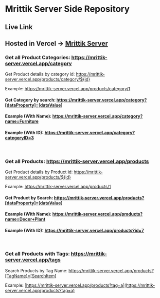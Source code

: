 # Mrittik Server Side Repository

## Live Link

## Hosted in Vercel -> [Mrittik Server](https://mrittik-server.vercel.app/)

### Get all Product Categories: https://mrittik-server.vercel.app/category

Get Product details by category id: https://mrittik-server.vercel.app/products/category/${id}

Example: https://mrittik-server.vercel.app/products/category/1

#### Get Category by search: https://mrittik-server.vercel.app/category?[dataProperty]=[dataValue]

#### Example (With Name): https://mrittik-server.vercel.app/category?name=Furniture
#### Example (With ID): https://mrittik-server.vercel.app/category?categoryID=3

<br>

### Get all Products: https://mrittik-server.vercel.app/products

Get Product details by Product id: https://mrittik-server.vercel.app/products/${id}

Example: https://mrittik-server.vercel.app/products/1

#### Get Product by Search: https://mrittik-server.vercel.app/products?[dataProperty]=[dataValue]

#### Example (With Name): https://mrittik-server.vercel.app/products?name=Decor+Plant
#### Example (With ID): https://mrittik-server.vercel.app/products?id=7

<br>

### Get all Products with Tags: https://mrittik-server.vercel.app/tags

Search Products by Tag Name: https://mrittik-server.vercel.app/products?[TagName]=[SearchItem]

Example: [https://mrittik-server.vercel.app/products?tag=a](https://mrittik-server.vercel.app/products?tag=a)

